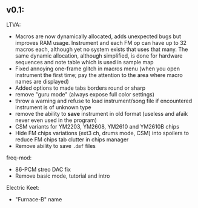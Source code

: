 ## v0.1:
LTVA:
- Macros are now dynamically allocated, adds unexpected bugs but improves RAM usage. Instrument and each FM op can have up to 32 macros each, although yet no system exists that uses that many. The same dynamic allocation, although simplified, is done for hardware sequences and note table which is used in sample map
- Fixed annoying one-frame glitch in macros menu (when you open instrument the first time; pay the attention to the area where macro names are displayed)
- Added options to made tabs borders round or sharp
- remove "guru mode" (always expose full color settings)
- throw a warning and refuse to load instrument/song file if encountered instrument is of unknown type
- remove the ability to **save** instrument in old format (useless and afaik never even used in the program)
- CSM variants for YM2203, YM2608, YM2610 and YM2610B chips
- Hide FM chips variations (ext3 ch, drums mode, CSM) into spoilers to reduce FM chips tab clutter in chips manager
- Remove ability to save `.dmf` files

freq-mod:
- 86-PCM streo DAC fix
- Remove basic mode, tutorial and intro

Electric Keet:
- "Furnace-B" name
